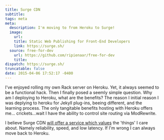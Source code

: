 ```yaml
---
title: Surge CDN
subtitle:
tags: meta
meta:
  description: I'm moving to from Heroku to Surge!
  image:
    url:
    title: Static Web Publishing for Front-End Developers
    link: https://surge.sh/
  source: free-for-dev
    url: https://github.com/ripienaar/free-for-dev
    title:
dispatch: https://surge.sh/
truncatable: false
date: 2015-04-06 17:52:17 -0400
---
```

I've enjoyed rolling my own Rack server on Heroku. Yet, it always seemed to be a functional hack. Then I finally posed a seemly simple question. Why am I deploying to Heroku, what are the benefits? The reason I initial reason I was deplying to heroku for Jekyll plug-ins, beeing different, and the learning process. The only tangitable benefits hosting with Heroku offers me... crickets...wait I have the ability to control site routing via ModRewrite.

I believe Surge CDN [will offer a service which values][surgeMed] the 'things' I care about. Namely reliability, speed, and low latency. If I'm wrong I can always move back to Heroku.


[surgeMed]: https://medium.com/surge-sh/introducing-surge-the-cdn-for-front-end-developers-b4a50a61bcfc
